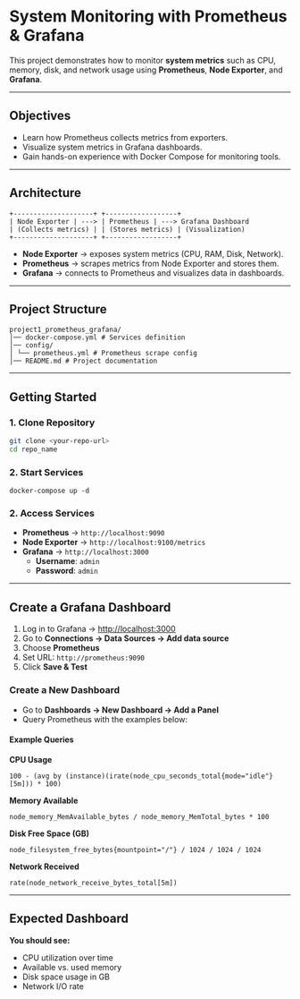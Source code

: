 # System Monitoring with Prometheus & Grafana

This project demonstrates how to monitor **system metrics** such as CPU, memory, disk, and network usage using **Prometheus**, **Node Exporter**, and **Grafana**.  

---

## Objectives
- Learn how Prometheus collects metrics from exporters.
- Visualize system metrics in Grafana dashboards.
- Gain hands-on experience with Docker Compose for monitoring tools.

---

## Architecture
```
+--------------------+ +------------------+
| Node Exporter | ---> | Prometheus | ---> Grafana Dashboard
| (Collects metrics) | | (Stores metrics) | (Visualization)
+--------------------+ +------------------+
```

- **Node Exporter** → exposes system metrics (CPU, RAM, Disk, Network).  
- **Prometheus** → scrapes metrics from Node Exporter and stores them.  
- **Grafana** → connects to Prometheus and visualizes data in dashboards. 

---

## Project Structure
```
project1_prometheus_grafana/
│── docker-compose.yml # Services definition
│── config/
│ └── prometheus.yml # Prometheus scrape config
│── README.md # Project documentation

```
---

## Getting Started

### 1. Clone Repository
```bash
git clone <your-repo-url>
cd repo_name

```
### 2. Start Services

```
docker-compose up -d

```

### 2. Access Services

- **Prometheus** → `http://localhost:9090`
- **Node Exporter** → `http://localhost:9100/metrics`
- **Grafana** → `http://localhost:3000`
    - **Username**: `admin`
    - **Password**: `admin`

---

## Create a Grafana Dashboard

1. Log in to Grafana → [http://localhost:3000](http://localhost:3000)  
2. Go to **Connections → Data Sources → Add data source**  
3. Choose **Prometheus**  
4. Set URL: `http://prometheus:9090`  
5. Click **Save & Test**  


### Create a New Dashboard
- Go to **Dashboards → New Dashboard → Add a Panel**  
- Query Prometheus with the examples below:  


#### Example Queries

**CPU Usage**
```promql
100 - (avg by (instance)(irate(node_cpu_seconds_total{mode="idle"}[5m])) * 100)
```

**Memory Available**
```promql
node_memory_MemAvailable_bytes / node_memory_MemTotal_bytes * 100

```

**Disk Free Space (GB)**
```promql
node_filesystem_free_bytes{mountpoint="/"} / 1024 / 1024 / 1024

```

**Network Received**
```promql
rate(node_network_receive_bytes_total[5m])

```

---

## Expected Dashboard

**You should see:**

- CPU utilization over time
- Available vs. used memory
- Disk space usage in GB
- Network I/O rate

